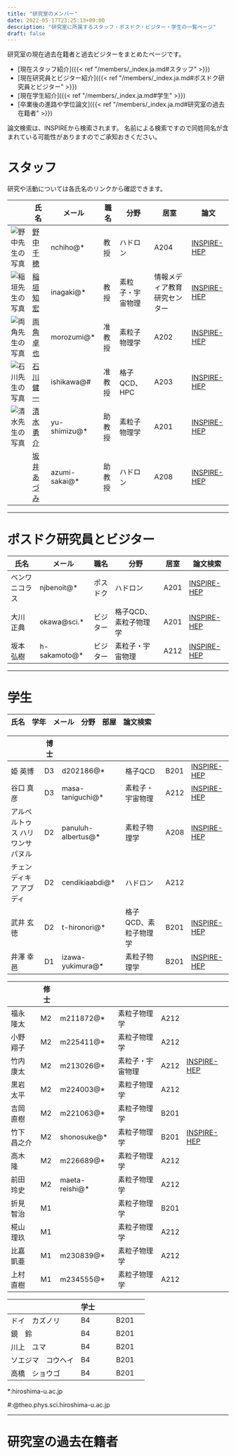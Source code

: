 ```yaml
---
title: "研究室のメンバー"
date: 2022-05-17T23:25:13+09:00
description: "研究室に所属するスタッフ・ポスドク・ビジター・学生の一覧ページ"
draft: false
---
```


研究室の現在過去在籍者と過去ビジターをまとめたページです。

* [現在スタッフ紹介]({{< ref "/members/_index.ja.md#スタッフ" >}})
* [現在研究員とビジター紹介]({{< ref "/members/_index.ja.md#ポスドク研究員とビジター" >}})
* [現在学生紹介]({{< ref "/members/_index.ja.md#学生" >}})
* [卒業後の進路や学位論文]({{< ref "/members/_index.ja.md#研究室の過去在籍者" >}})

論文検索は、INSPIREから検索されます。
名前による検索ですので同姓同名が含まれている可能性がありますのでご承知おきください。

# スタッフ
研究や活動については各氏名のリンクから確認できます。

|                                                                                          | 氏名                                                  | メール        | 職名   | 分野                  | 居室                             |    論文  |
|------------------------------------------------------------------------------------------|-------------------------------------------------------|--------------|--------|-----------------------|----------------------------------|----------------------------------------------------------------------------------------------------|
| ![野中先生の写真](imgs/staff/nonaka_atarashi.jpg "memberimg")                        | [野中 千穂](https://seeds.office.hiroshima-u.ac.jp/profile/ja.d02aa0cf7fd0bf59520e17560c007669.html)  | nchiho@*     | 教授   | ハドロン              | A204                             | [INSPIRE-HEP](https://inspirehep.net/search?p=a+chiho+nonaka) |
| ![稲垣先生の写真](imgs/staff/inagaki_atarashi.jpg "memberimg")                | [稲垣 知宏](https://home.hiroshima-u.ac.jp/inagaki/) | inagaki@*    | 教授   | 素粒子・宇宙物理 | 情報メディア教育研究センター | [INSPIRE-HEP](https://inspirehep.net/search?p=a+tomohiro+inagaki) |
| ![両角先生の写真](imgs/staff/morozumi_atarashi.jpg "memberimg")          | [両角 卓也](members/staff/morozumi)                        | morozumi@*   | 准教授 | 素粒子物理学          | A202                             | [INSPIRE-HEP](https://inspirehep.net/search?p=a+t.+morozumi) |
| ![石川先生の写真](imgs/staff/ishikawa_20210104.jpg "memberimg") | [石川 健一](members/staff/ishikawa)  | ishikawa@#   | 准教授 | 格子QCD、HPC          | A203                             | [INSPIRE-HEP](https://inspirehep.net/search?p=a+k.+i.+ishikawa) |
| ![清水先生の写真](imgs/staff/YusukeShimizu_atarashi.jpg "memberimg") | [清水 勇介](https://seeds.office.hiroshima-u.ac.jp/profile/ja.cee8e561825f5e4b520e17560c007669.html) | yu-shimizu@* | 助教授 | 素粒子物理学          | A201                             | [INSPIRE-HEP](https://inspirehep.net/search?p=a+Yusuke.Shimizu.1) |
| | [坂井 あづみ](https://seeds.office.hiroshima-u.ac.jp/profile/ja.46af3c3051ccaffd520e17560c007669.html) | azumi-sakai@* | 助教授 | ハドロン         | A208                            |  [INSPIRE-HEP](https://inspirehep.net/search?p=a+A.Sakai.4) |
---

#  ポスドク研究員とビジター
| 氏名        | メール         | 職名     | 分野                  | 居室 | 論文検索  |
|-------------|---------------|----------|-----------------------|------|---------------------|
| ベンワ ニコラス                  | njbenoit@*  | ポスドク   | ハドロン | A201 | [INSPIRE-HEP](https://inspirehep.net/search?p=a+N.J.Benoit.1) |
| 大川 正典   | okawa@sci.*   | ビジター | 格子QCD、素粒子物理学 | A201 | [INSPIRE-HEP](https://inspirehep.net/search?p=a+m.+okawa)  |
| 坂本 弘樹   | h-sakamoto@*  | ビジター | 素粒子・宇宙物理 | A212 | [INSPIRE-HEP](https://inspirehep.net/search?p=a+H.Sakamoto.4) |

---

# 学生
| 氏名                             | 学年 | メール       | 分野         | 部屋 | 論文検索                                                              |
|----------------------------------|------|-------------|--------------|------|-----------------------------------------------------------------------|

|                                  | 博士     |             |              |      |                                                                       |
|----------------------------------|------|-------------|--------------|------|-----------------------------------------------------------------------|
| 姫 英博                          | D3   | d202186@* |  格子QCD    | B201 |    [INSPIRE-HEP](https://inspirehep.net/literature?sort=mostrecent&size=25&page=1&q=aff%20hiroshima%20u.%20and%20a%20Yingbo%20Ji)                                                                   |
| 谷口 真彦                        | D3   | masa-taniguchi@* | 素粒子・宇宙物理 | A212 | [INSPIRE-HEP](https://inspirehep.net/literature?sort=mostrecent&size=25&page=1&q=aff%20hiroshima%20u.%20and%20a%20Masahiko%20Taniguchi)  |
| アルベルトゥス ハリワンサ パヌル | D2   | panuluh-albertus@* | 素粒子物理学 | A208 | [INSPIRE-HEP]( https://inspirehep.net/literature?sort=mostrecent&size=25&page=1&q=aff%20hiroshima%20u.%20and%20a%20%27panuluh%20albertus%27) |
| チェンディキア アブディ          | D2   | cendikiaabdi@* |     ハドロン   | A212 |                                                                       |
| 武井 玄徳                        | D2   | t-hironori@* | 格子QCD、素粒子物理学 | B201 |[INSPIRE-HEP](https://inspirehep.net/literature?sort=mostrecent&size=25&page=1&q=aff%20hiroshima%20u.%20and%20a%20Hironori%20Takei) 
| 井澤 幸邑                        | D1   | izawa-yukimura@* | 素粒子物理学 | B201 |[INSPIRE-HEP](https://inspirehep.net/literature?sort=mostrecent&size=25&page=1&q=aff%20hiroshima%20u.%20and%20a%20Yukimura%20Izawa)                                                                       |                                                                      |

|                                  | 修士    |             |              |      |                                                                       |
|----------------------------------|------|-------------|--------------|------|-----------------------------------------------------------------------|
| 福永 隆太                        | M2   | m211872@* | 素粒子物理学 | A212 |                                                                       |
| 小野 翔子                        | M2   | m225411@* | 素粒子物理学 | A212 |                                                                       |
| 竹内 康太                        | M2   | m213026@* | 素粒子・宇宙物理 | A212 | [INSPIRE-HEP](https://inspirehep.net/literature?sort=mostrecent&size=25&page=1&q=aff%20hiroshima%20u.%20and%20a%20Kota%20Takeuchi) |
| 黒岩 太平                        | M2   | m224003@* | 素粒子物理学 | A212 |                                                                       |
| 吉岡 直樹                        | M2   | m221063@* | 素粒子物理学 | B201 |                                                                       |
| 竹下 昌之介                      | M2   | shonosuke@* | 素粒子物理学 | B201 | [INSPIRE-HEP](https://inspirehep.net/literature?sort=mostrecent&size=25&page=1&q=shonosuke%20takeshita)                                                             |
| 高木 隆                          | M2   | m226689@* | 素粒子物理学 | A212 |                                                                       |
| 前田 玲史                        | M2   | maeta-reishi@* | 素粒子物理学 | A212 |                                                                       |
| 折見 智治                        | M1   |             | 素粒子物理学  | B201 |                                                                       |   
| 椛山 理玖                        | M1   |             |  素粒子物理学   | A212 |                                                                       | 
| 比嘉 凱亜                        | M1   | m230839@*   |   素粒子物理学    | A212 |                                                                       |    
| 上村 直樹                        | M1   | m234555@*   |  素粒子物理学  | A212 |                                                                       |                                                                      

|                                  | 学士   |             |              |      |                                                                       |
|----------------------------------|------|-------------|--------------|------|-----------------------------------------------------------------------|
| ドイ　カズノリ                      | B4   |             |              | B201 |                                                                       |
| 鏡　鈴                        | B4   |             |              | B201 |                                                                       |
| 川上　ユマ                        | B4   |             |              | B201 |                                                                       |
| ソエジマ　コウヘイ                          | B4   |             |              | B201 |                                                                       |
| 高橋　ショウゴ                        | B4   |             |              | B201 |                                                                       |



*:hiroshima-u.ac.jp

#:@theo.phys.sci.hiroshima-u.ac.jp

---

# 研究室の過去在籍者